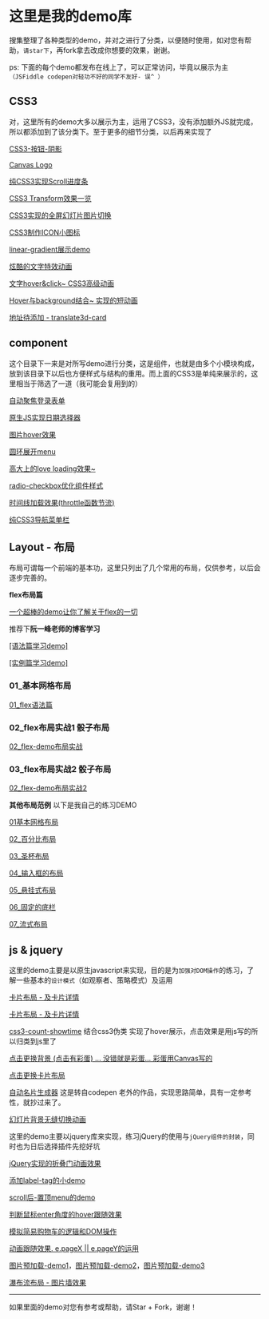 # 这里是我的demo库

搜集整理了各种类型的demo，并对之进行了分类，以便随时使用，如对您有帮助，`请star下`，再fork拿去改成你想要的效果，谢谢。

ps: 下面的每个demo都发布在线上了，可以正常访问，毕竟以展示为主`（JSFiddle codepen对轻功不好的同学不友好- 误^ ）`

## CSS3

对，这里所有的demo大多以展示为主，运用了CSS3，没有添加额外JS就完成，所以都添加到了该分类下。至于更多的细节分类，以后再来实现了

<a href="http://fridolph.top/my-demo/css3/buttons-box-shadow/index.html" target="_blank">CSS3-按钮-阴影</a>

<a href="http://fridolph.top/my-demo/css3/canvas-animation-logo/index.html" target="_blank">Canvas Logo</a>

<a href="http://fridolph.top/my-demo/css3/css3-scroll/index.html" target="_blank">纯CSS3实现Scroll进度条</a>

<a href="http://fridolph.top/my-demo/css3/css3-transform/index.html" target="_blank">CSS3 Transform效果一览</a>

<a href="http://fridolph.top/my-demo/css3/fullscreen-background-animation/index.html" target="_blank">CSS3实现的全屏幻灯片图片切换</a> 

<a href="http://fridolph.top/my-demo/css3/icon-toggle/index.html" target="_blank">CSS3制作ICON小图标</a> 

<a href="http://fridolph.top/my-demo/css3/linear-gradient/index.html" target="_blank">linear-gradient展示demo</a>

<a href="http://fridolph.top/my-demo/css3/text-animation/index.html" target="_blank">炫酷的文字特效动画</a>

<a href="http://fridolph.top/my-demo/css3/text-hover/index.html" target="_blank">文字hover&click~ CSS3高级动画</a>

<a href="http://fridolph.top/my-demo/css3/transportation-hover/index.html" target="_blank">Hover与background结合~ 实现的短动画</a>

<a href="#" target="_blank">地址待添加 - translate3d-card</a>


## component

这个目录下一来是对所写demo进行分类，这是组件，也就是由多个小模块构成，放到该目录下以后也方便样式与结构的重用。而上面的CSS3是单纯来展示的，这里相当于筛选了一道（我可能会复用到的）

<a href="http://fridolph.top/my-demo/component/auto-focus-login/index.html" target="_blank">自动聚焦登录表单</a>

<a href="http://fridolph.top/my-demo/component/date-picker/index.html" target="_blank">原生JS实现日期选择器</a>

<a href="http://fridolph.top/my-demo/component/card-hover/index.html" target="_blank">图片hover效果</a>

<a href="http://fridolph.top/my-demo/component/circular-menu-toggle/index.html" target="_blank">圆环展开menu</a>

<a href="http://fridolph.top/my-demo/component/linear-gradient/index.html" target="_blank">高大上的love loading效果~</a>

<a href="http://fridolph.top/my-demo/component/linear-gradient/index.html" target="_blank">radio-checkbox优化组件样式</a>

<a href="http://fridolph.top/my-demo/component/timeline-scroll/index.html" target="_blank">时间线加载效果(throttle函数节流)</a>

<a href="http://fridolph.top/my-demo/component/toggle-menu/index.html" target="_blank">纯CSS3导航菜单栏</a>



## Layout - 布局

布局可谓每一个前端的基本功，这里只列出了几个常用的布局，仅供参考，以后会逐步完善的。

**flex布局篇**

<a href="http://fridolph.top/my-demo/layout/flex/flex.html" target="_blank">一个超棒的demo让你了解关于flex的一切</a>

推荐下**阮一峰老师的博客学习**

<a href="http://www.ruanyifeng.com/blog/2015/07/flex-grammar.html?utm_source=tuicool" target="_blank">[语法篇学习demo]</a>

<a href="http://www.ruanyifeng.com/blog/2015/07/flex-examples.html" target="_blank">[实例篇学习demo]</a>

### 01_基本网格布局

<a href="http://fridolph.top/my-demo/layout/flex/01_yufa.html" target="_blank">01_flex语法篇</a>

### 02_flex布局实战1 骰子布局
<a href="http://fridolph.top/my-demo/layout/flex/02_demo.html" target="_blank">02_flex-demo布局实战</a>

### 03_flex布局实战2 骰子布局
<a href="http://fridolph.top/my-demo/layout/flex/03_demo.html" target="_blank">02_flex-demo布局实战2</a>

**其他布局范例** 以下是我自己的练习DEMO

<a href="http://fridolph.top/my-demo/layout/common-layout/01base.html" target="_blank">01基本网格布局</a>

<a href="http://fridolph.top/my-demo/layout/common-layout/02percent.html" target="_blank">02_百分比布局</a>

<a href="http://fridolph.top/my-demo/layout/common-layout/03grail.html" target="_blank">03_圣杯布局</a>

<a href="http://fridolph.top/my-demo/layout/common-layout/04input.html" target="_blank">04_输入框的布局</a>

<a href="http://fridolph.top/my-demo/layout/common-layout/05suspend.html" target="_blank">05_悬挂式布局</a>

<a href="http://fridolph.top/my-demo/layout/common-layout/06sticky-footer.html" target="_blank">06_固定的底栏</a>

<a href="http://fridolph.top/my-demo/layout/common-layout/07fluid.html" target="_blank">07_流式布局</a>

## js & jquery

这里的demo主要是以原生javascript来实现，目的是为`加强对DOM操作`的练习，了解一些基本的`设计模式`（如观察者、策略模式）及运用

<a href="http://fridolph.top/my-demo/js-demo/card-op/index.html" target="_blank">卡片布局 - 及卡片详情</a> 

<a href="http://fridolph.top/my-demo/js-demo/card-click-change/index.html" target="_blank">卡片布局 - 及卡片详情</a> 

<a href="http://fridolph.top/my-demo/js-demo/css3-count-showtime/index.html" target="_blank">css3-count-showtime</a> 结合css3伪类 实现了hover展示，点击效果是用js写的所以归类到js里了

<a href="http://fridolph.top/my-demo/js-demo/canvas-change-background/index.html" target="_blank">点击更换背景 (点击有彩蛋) … 没错就是彩蛋… 彩蛋用Canvas写的 </a> 

<a href="http://fridolph.top/my-demo/js-demo/card-click-change/index.html" target="_blank">点击更换卡片布局</a> 

<a href="http://fridolph.top/my-demo/js-demo/auto-generate-card/index.html" target="_blank">自动名片生成器</a> 
这是转自codepen 老外的作品，实现思路简单，具有一定参考性，就抄过来了。

<a href="http://fridolph.top/my-demo/js-demo/slide-animation/index.html" target="_blank">幻灯片背景无缝切换动画</a> 

这里的demo主要以jquery库来实现，练习jQuery的使用与`jQuery组件的封装`，同时也为日后选择插件先挖好坑

<a href="http://fridolph.top/my-demo/js-jquery/accordion/index.html" target="_blank">jQuery实现的折叠门动画效果</a> 

<a href="http://fridolph.top/my-demo/js-jquery/add-label-click-keyup/index.html" target="_blank">添加label-tag的小demo</a> 

<a href="http://fridolph.top/my-demo/js-jquery/auto-position-menu/index.html" target="_blank">scroll后-置顶menu的demo</a> 

<a href="http://fridolph.top/my-demo/js-jquery/automatic-angle-mask/index.html" target="_blank">判断鼠标enter角度的hover跟随效果</a> 

<a href="http://fridolph.top/my-demo/js-jquery/easy-shopping-cart/index.html" target="_blank">模拟简易购物车的逻辑和DOM操作</a> 

<a href="http://fridolph.top/my-demo/js-jquery/follow-eye-js/index.html" target="_blank">动画跟随效果. e.pageX || e.pageY的运用</a> 

<a href="http://fridolph.top/my-demo/js-jquery/image-preloading/index.html" target="_blank">图片预加载-demo1</a>，<a href="http://fridolph.top/my-demo/js-jquery/image-preloading/index2.html" target="_blank">图片预加载-demo2</a>，<a href="http://fridolph.top/my-demo/js-jquery/image-preloading/index3.html" target="_blank">图片预加载-demo3</a> 

<a href="http://fridolph.top/my-demo/js-jquery/waterfall-image-layout/index.html" target="_blank">瀑布流布局 - 图片墙效果</a> 


---

如果里面的demo对您有参考或帮助，请Star + Fork，谢谢！
